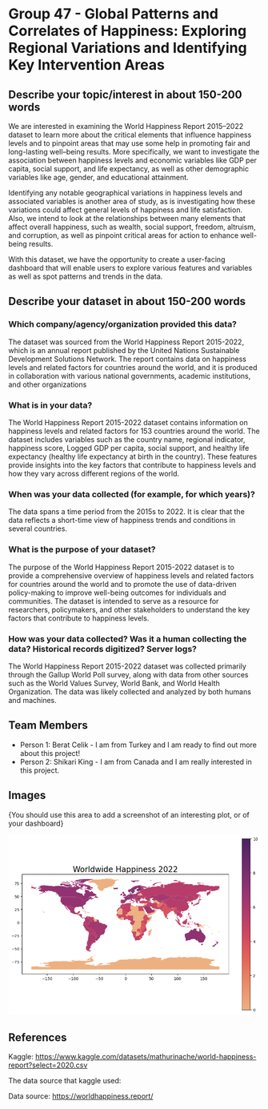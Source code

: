 # Group 47 - Global Patterns and Correlates of Happiness: Exploring Regional Variations and Identifying Key Intervention Areas

## Describe your topic/interest in about 150-200 words

We are interested in examining the World Happiness Report 2015–2022 dataset to learn more about the critical elements that influence happiness levels and to pinpoint areas that may use some help in promoting fair and long-lasting well–being results. More specifically, we want to investigate the association between happiness levels and economic variables like GDP per capita, social support, and life expectancy, as well as other demographic variables like age, gender, and educational attainment.

Identifying any notable geographical variations in happiness levels and associated variables is another area of study, as is investigating how these variations could affect general levels of happiness and life satisfaction. Also, we intend to look at the relationships between many elements that affect overall happiness, such as wealth, social support, freedom, altruism, and corruption, as well as pinpoint critical areas for action to enhance well-being results.

With this dataset, we have the opportunity to create a user-facing dashboard that will enable users to explore various features and variables as well as spot patterns and trends in the data.

## Describe your dataset in about 150-200 words

### Which company/agency/organization provided this data?
The dataset was sourced from the World Happiness Report 2015-2022, which is an annual report published by the United Nations Sustainable Development Solutions Network. The report contains data on happiness levels and related factors for countries around the world, and it is produced in collaboration with various national governments, academic institutions, and other organizations

### What is in your data?
The World Happiness Report 2015-2022 dataset contains information on happiness levels and related factors for 153 countries around the world. The dataset includes variables such as the country name, regional indicator, happiness score, Logged GDP per capita, social support, and healthy life expectancy (healthy life expectancy at birth in the country). These features provide insights into the key factors that contribute to happiness levels and how they vary across different regions of the world.

### When was your data collected (for example, for which years)?
The data spans a time period from the 2015s to 2022. It is clear that the data reflects a short-time view of happiness trends and conditions in several countries.

### What is the purpose of your dataset?
The purpose of the World Happiness Report 2015-2022 dataset is to provide a comprehensive overview of happiness levels and related factors for countries around the world and to promote the use of data-driven policy-making to improve well-being outcomes for individuals and communities. The dataset is intended to serve as a resource for researchers, policymakers, and other stakeholders to understand the key factors that contribute to happiness levels.

### How was your data collected? Was it a human collecting the data? Historical records digitized? Server logs?

The World Happiness Report 2015-2022 dataset was collected primarily through the Gallup World Poll survey, along with data from other sources such as the World Values Survey, World Bank, and World Health Organization. The data was likely collected and analyzed by both humans and machines.

## Team Members

- Person 1: Berat Celik - I am from Turkey and I am ready to find out more about this project!
- Person 2: Shikari King - I am from Canada and I am really interested in this project.

## Images

{You should use this area to add a screenshot of an interesting plot, or of your dashboard}

<img src ="images/World happiness.png" width="1000px">

## References

Kaggle: https://www.kaggle.com/datasets/mathurinache/world-happiness-report?select=2020.csv

The data source that kaggle used:

Data source: https://worldhappiness.report/



